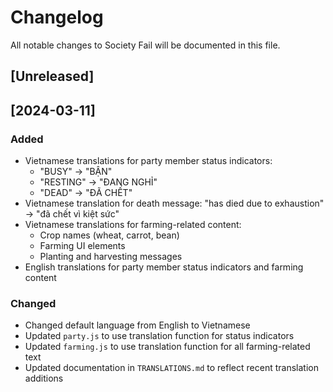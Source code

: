 # Changelog

All notable changes to Society Fail will be documented in this file.

## [Unreleased]

## [2024-03-11]

### Added
- Vietnamese translations for party member status indicators:
  - "BUSY" → "BẬN"
  - "RESTING" → "ĐANG NGHỈ"
  - "DEAD" → "ĐÃ CHẾT"
- Vietnamese translation for death message: "has died due to exhaustion" → "đã chết vì kiệt sức"
- Vietnamese translations for farming-related content:
  - Crop names (wheat, carrot, bean)
  - Farming UI elements
  - Planting and harvesting messages
- English translations for party member status indicators and farming content

### Changed
- Changed default language from English to Vietnamese
- Updated `party.js` to use translation function for status indicators
- Updated `farming.js` to use translation function for all farming-related text
- Updated documentation in `TRANSLATIONS.md` to reflect recent translation additions 